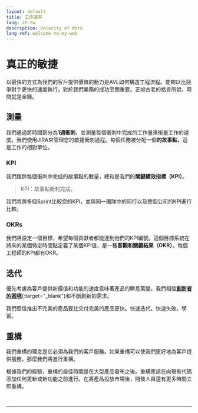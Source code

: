 ```yaml
---
layout: default
title: 工作速率
lang: zh-tw
description: Velocity of Work
lang-ref: welcome-to-my-web
---
```




# 真正的敏捷

以最快的方式為我們的客戶提供價值的動力是AVL如何構造工程流程。能夠以比競爭對手更快的速度執行，對於我們業務的成功至關重要。正如古老的格言所說，時間就是金錢。

## 測量

我們通過將時間劃分為**1週衝刺**，並測量每個衝刺中完成的工作量來衡量工作的速度。我們使用JIRA來管理您的敏捷衝刺過程。每個任務被分配一個**的故事點**，這是工作的相對單位。

### KPI

我們跟踪每個衝刺中完成的故事點的數量，總和是我們的**關鍵績效指標（KPI）**。

> KPI：故事點衝刺完成。

我們將跨多個Sprint比較您的KPI，並與同一團隊中的同行以及整個公司的KPI進行比較。

### OKRs

我們將設定一個目標，希望每個貢獻者都能達到他們的KPI編號。這個目標系統在將來的某個特定時間點定義了某個KPI值，是一種**客觀和關鍵結果（OKR）**。每個工程師的KPI都有OKR。


## 迭代

優先考慮為客戶提供新價值和功能的速度意味著產品的瞬息萬變。我們相信[**創新者的困境**](https://en.wikipedia.org/wiki/The_Innovator%27s_Dilemma){:target="_blank"}和不斷創新的需求。

我們堅信推出不完美的產品要比交付完美的產品更快。快速迭代。快速失敗。學習。

## 重構

我們重構的理念是它必須為我們的客戶服務。如果重構可以使我們更好地為客戶提供服務，那麼我們將進行重構。

根據我們的經驗，重構的最佳時間是在大型產品發布之後。重構應該在向現有代碼添加任何更新或新功能之前進行。在將產品投放市場後，開發人員還有更多時間立即重構。

<br>

---

<br>

